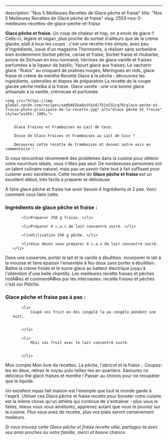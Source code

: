 ---
description: "Nos 5 Meilleures Recettes de Glace pêche et fraise"
title: "Nos 5 Meilleures Recettes de Glace pêche et fraise"
slug: 2553-nos-5-meilleures-recettes-de-glace-peche-et-fraise

<p>
	<strong>Glace pêche et fraise</strong>. 
	Un coup de chaleur et hop, on a envie de glace !! Celle-ci, légère et vegan, plus proche du sorbet d&#39;ailleurs que de la crème glacée, plaît à tous les coups : c&#39;est une recette très simple, avec peu d&#39;ingrédients, issue d&#39;un magazine Thermomix, à réaliser sans sorbetière bien évidemment Sorbet pêche, cerise et fraise; Sorbet fraise et rhubarbe, poivre de Sichuan en trou normand; Verrines de glace vanille et fraises parfumées à la liqueur de basilic; Yaourt glacé aux fraises; Le vacherin glacé &#39;&#39;Rubis&#39;&#39; au croquant de pralines rouges; Meringues en nids, glace fraise et crème de menthe Recette Glace à la pêche : découvrez les ingrédients, ustensiles et étapes de préparation La recette de la coupe glacée pêche melba à la fraise. Glace vanille : une vrai bonne glace artisanale à la vanille, crémeuse et parfumée.
</p>
<p>
	
	<img src="https://img-global.cpcdn.com/recipes/aadb482ba0a3fa1d/751x532cq70/glace-peche-et-fraise-photo-principale-de-la-recette.jpg" alt="Glace pêche et fraise" style="width: 100%;">
	
	
		Glace Fraises et Framboises au Lait de Coco.
	
		Envie de Glace Fraises et Framboises au Lait de Coco ?
	
		Découvrez cette recette de framboises et donnez votre avis en commentaire !
	
</p>

Si vous rencontrez récemment des problèmes dans la cuisine pour obtenir votre nourriture idéale, vous n'êtes pas seul. De nombreuses personnes ont un talent culinaire naturel, mais pas un savoir-faire tout à fait suffisant pour cuisiner avec excellence. Cette recette de <strong> Glace pêche et fraise </strong> est un excellent début, très facile à préparer et délicieuse.

<!--inarticleads1-->

À faire glace pêche et fraise tue avoir besoin 4 Ingrédients et 2 pas. Voici comment vous faire cette.

<h3>Ingrédients de glace pêche et fraise :</h3>

<ol>
	
		<li>Préparer 250 g fraise. </li>
	
		<li>Préparer 4 c.a.s de lait concentré sucré. </li>
	
		<li>Utilisation 250 g pêche. </li>
	
		<li>Vous devez vous préparer 4 c.a.s de lait concentré sucré. </li>
	
</ol>

Dans une casserole, porter le lait et la vanille à ébullition. Incorporer le lait à la mousse et faire épaissir l&#39;ensemble à feu doux sans porter à ébullition. Battre la crème froide et le sucre glace au batteur électrique jusqu&#39;à l&#39;obtention d&#39;une belle chantilly. Les meilleures recette fraises et pêches notÃ©es et commentÃ©es par les internautes. recette fraises et pêches c&#39;est sur Ptitche. 

<!--inarticleads2-->

<h3>Glace pêche et fraise pas à pas :</h3>

<ol>
	
		<li>
			Coupé vos fruit en dés congelé la au congelo pendant une nuit.
			
			
		</li>
	
		<li>
			Mixi vos fruit avec le lait concentré sucré.
			
			
		</li>
	
</ol>

Mon compte Mon livre de recettes. La pêche, l&#39;abricot et la fraise :. Coupez-les en deux, retirez le noyau puis taillez-les en quartiers. Savourez ce délicieux thé glacé fraises et menthe ! Passer au chinois pour ne récupérer que le liquide. 

<!--inarticleads1-->

<p>
Un excellent repas fait maison est l'exemple que tout le monde garde à l'esprit. Utiliser ces Glace pêche et fraise recette pour booster votre cuisine est la même chose qu'un athlète qui continue de s'entraîner - plus vous le faites, mieux vous vous améliorez, apprenez autant que vous le pouvez sur la cuisine. Plus vous avez de recette, plus vos plats seront certainement meilleurs.
</p>

<p>
<i>Si vous trouvez cette Glace pêche et fraise recette utile, partagez-la avec vos amis proches ou votre famille, merci et bonne chance.</i>
</p>

